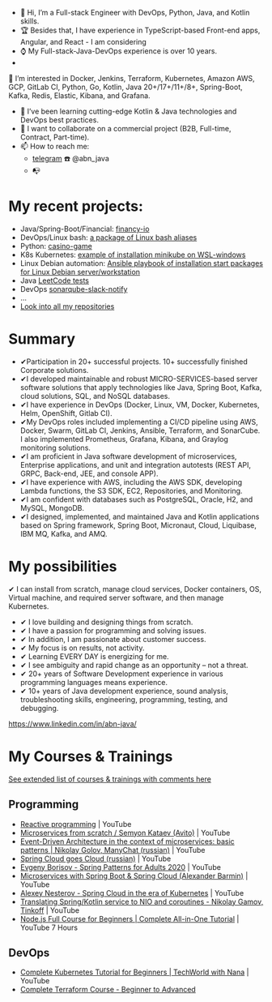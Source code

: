 - 👋 Hi, I’m a Full-stack Engineer with DevOps, Python, Java, and Kotlin skills.
- 🏆 Besides that, I have experience in TypeScript-based Front-end apps, Angular, and React - I am considering
- ⌚ My Full-stack-Java-DevOps experience is over 10 years.
- 
👀 I’m interested in Docker, Jenkins, Terraform, Kubernetes, Amazon AWS, GCP, GitLab CI, Python, Go, Kotlin, Java 20+/17+/11+/8+, Spring-Boot, Kafka, Redis, Elastic, Kibana, and Grafana.
- 🌱 I’ve been learning cutting-edge Kotlin & Java technologies and DevOps best practices.
- 💞️ I want to collaborate on a commercial project (B2B, Full-time, Contract, Part-time).
- 📫 How to reach me:
  - [telegram](https://t.me/abn_java) :telephone:	@abn_java
  - :mailbox_with_no_mail:
 
# My recent projects:
- Java/Spring-Boot/Financial: [financy-io](https://github.com/abn-dev-01/financy-io)
- DevOps/Linux bash: [a package of Linux bash aliases](https://github.com/abn-dev-01/devops_bash_aliases)
- Python: [casino-game](https://github.com/abn-dev-01/casino-game)
- K8s Kubernetes: [example of installation minikube on WSL-windows](https://github.com/abn-dev-01/DevOps23/tree/develop/Kubernetes/wsl)
- Linux Debian automation: [Ansible playbook of installation start packages for Linux Debian server/workstation](https://github.com/abn-dev-01/devops-ansible/tree/develop/debian)
- Java [LeetCode tests](https://github.com/abn-dev-01/abn-leetcode-java)
- DevOps [sonarqube-slack-notify](https://github.com/abn-dev-01/sonarqube-slack-notify)
- ...
- [Look into all my repositories](https://github.com/abn-dev-01?tab=repositories)

# Summary
- ✔Participation in 20+ successful projects. 10+ successfully finished Corporate solutions. 
- ✔I developed maintainable and robust MICRO-SERVICES-based server software solutions that apply technologies like Java, Spring Boot, Kafka, cloud solutions, SQL, and NoSQL databases.
- ✔I have experience in DevOps (Docker, Linux, VM, Docker, Kubernetes, Helm, OpenShift, Gitlab CI).
- ✔My DevOps roles included implementing a CI/CD pipeline using AWS, Docker, Swarm, GitLab CI, Jenkins, Ansible, Terraform, and SonarCube. I also implemented Prometheus, Grafana, Kibana, and Graylog monitoring solutions.
- ✔I am proficient in Java software development of microservices, Enterprise applications, and unit and integration autotests (REST API, GRPC, Back-end, JEE, and console APP).
- ✔I have experience with AWS, including the AWS SDK, developing Lambda functions, the S3 SDK, EC2, Repositories, and Monitoring.
- ✔I am confident with databases such as PostgreSQL, Oracle, H2, and MySQL, MongoDB.
- ✔I designed, implemented, and maintained Java and Kotlin applications based on Spring framework, Spring Boot, Micronaut, Cloud, Liquibase, IBM MQ, Kafka, and AMQ.

# My possibilities
✔ I can install from scratch, manage cloud services, Docker containers, OS, Virtual machine, and required server software, and then manage Kubernetes.
- ✔ I love building and designing things from scratch.
- ✔ I have a passion for programming and solving issues.
- ✔ In addition, I am passionate about customer success.
- ✔ My focus is on results, not activity.
- ✔ Learning EVERY DAY is energizing for me.
- ✔ I see ambiguity and rapid change as an opportunity – not a threat.
- ✔ 20+ years of Software Development experience in various programming languages means experience.
- ✔ 10+ years of Java development experience, sound analysis, troubleshooting skills, engineering, programming, testing, and debugging.

https://www.linkedin.com/in/abn-java/

<!---[
abn-dev-01/abn-dev-01 is a ✨ special ✨ repository because its `README.md` (this file) appears on your GitHub profile.
You can click the Preview link to take a look at your changes.
--->

# My Courses & Trainings

  [See extended list of courses & trainings with comments here](https://github.com/abn-dev-01/abn-dev-01/blob/main/abn-cv-cources-&-trainings.md)

## Programming
- [Reactive programming](https://youtu.be/4zkDm7_g1-Q?si=kA-PMHEAk-Q28uQG) | YouTube
- [Microservices from scratch / Semyon Kataev (Avito)](https://youtu.be/eI1QQUrFUZI?si=1yo9754nnhi3f5-z) | YouTube
- [Event-Driven Architecture in the context of microservices: basic patterns | Nikolay Golov, ManyChat (russian)](https://youtu.be/bAhxpqHfP8I?si=8jSf5s8cNUdxv9BA) | YouTube
- [Spring Cloud goes Cloud (russian)](https://youtu.be/4tSyz_v9w7Q?si=d4VJrV69lhccFM2G) | YouTube
- [Evgeny Borisov - Spring Patterns for Adults 2020](https://youtu.be/GL1txFxswHA?si=9r5Y8rTjU_0C4HZy) | YouTube
- [Microservices with Spring Boot & Spring Cloud (Alexander Barmin)](https://youtu.be/2yAbbsuNBPc?si=4Qru2dWY5xkRM7by) | YouTube
- [Alexey Nesterov - Spring Cloud in the era of Kubernetes](https://youtu.be/vUo3cTE3Y0g?si=OZFSWtfRlyXTf2hh) | YouTube
- [Translating Spring/Kotlin service to NIO and coroutines - Nikolay Gamov, Tinkoff](https://youtu.be/EPQEKwaBaz0?si=5mtaqE8PqRpTdCGT) | YouTube
- [Node.js Full Course for Beginners | Complete All-in-One Tutorial](https://youtu.be/f2EqECiTBL8?si=FnQVXivRWq_9P0qX) | YouTube 7 Hours

## DevOps
- [Complete Kubernetes Tutorial for Beginners | TechWorld with Nana](https://www.youtube.com/watch?v=VnvRFRk_51k&list=PLy7NrYWoggjziYQIDorlXjTvvwweTYoNC) | YouTube
- [Complete Terraform Course - Beginner to Advanced](https://www.udemy.com/certificate/UC-f0635d0a-73ed-41a6-bdeb-43963a3c1b00/)




